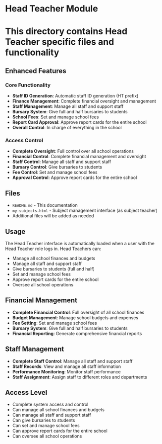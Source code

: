 # Head Teacher Module
# This directory contains Head Teacher specific files and functionality

## Enhanced Features

### Core Functionality
- **Staff ID Generation**: Automatic staff ID generation (HT prefix)
- **Finance Management**: Complete financial oversight and management
- **Staff Management**: Manage all staff and support staff
- **Bursary System**: Give full and half bursaries to students
- **School Fees**: Set and manage school fees
- **Report Card Approval**: Approve report cards for the entire school
- **Overall Control**: In charge of everything in the school

### Access Control
- **Complete Oversight**: Full control over all school operations
- **Financial Control**: Complete financial management and oversight
- **Staff Control**: Manage all staff and support staff
- **Bursary Control**: Give bursaries to students
- **Fee Control**: Set and manage school fees
- **Approval Control**: Approve report cards for the entire school

## Files
- `README.md` - This documentation
- `my-subjects.html` - Subject management interface (as subject teacher)
- Additional files will be added as needed

## Usage

The Head Teacher interface is automatically loaded when a user with the Head Teacher role logs in. Head Teachers can:
- Manage all school finances and budgets
- Manage all staff and support staff
- Give bursaries to students (full and half)
- Set and manage school fees
- Approve report cards for the entire school
- Oversee all school operations

## Financial Management

- **Complete Financial Control**: Full oversight of all school finances
- **Budget Management**: Manage school budgets and expenses
- **Fee Setting**: Set and manage school fees
- **Bursary System**: Give full and half bursaries to students
- **Financial Reporting**: Generate comprehensive financial reports

## Staff Management

- **Complete Staff Control**: Manage all staff and support staff
- **Staff Records**: View and manage all staff information
- **Performance Monitoring**: Monitor staff performance
- **Staff Assignment**: Assign staff to different roles and departments

## Access Level
- Complete system access and control
- Can manage all school finances and budgets
- Can manage all staff and support staff
- Can give bursaries to students
- Can set and manage school fees
- Can approve report cards for the entire school
- Can oversee all school operations
